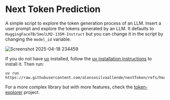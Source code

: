 # Next Token Prediction

A simple script to explore the token generation process of an LLM. Insert a user prompt and explore the tokens generated by an LLM. It defaults to `HuggingFaceTB/SmolLM2-135M-Instruct` but you can change it in the script by changing the `model_id` variable.

![Screenshot 2025-04-18 234459](https://github.com/user-attachments/assets/4855bd9e-0307-49e8-bf55-6ffdb1d6abd9)

If you do not have [uv](https://docs.astral.sh/uv/) installed, follow the [uv installation instructions](https://docs.astral.sh/uv/getting-started/installation/) to install it. Then run:
```console
uv run https://raw.githubusercontent.com/alonsosilvaallende/nextToken/refs/heads/main/nextToken.py
```

For a more complex library but with more features, check the [token-explorer](https://github.com/willkurt/token-explorer) project.
